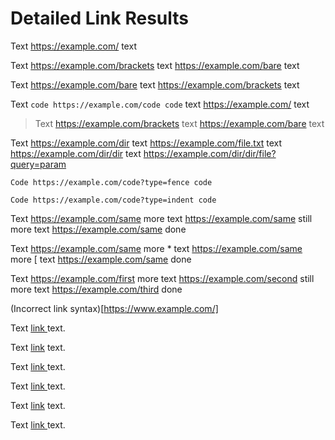 # Detailed Link Results

Text https://example.com/ text

Text <https://example.com/brackets> text https://example.com/bare text

Text https://example.com/bare text <https://example.com/brackets> text

Text `code https://example.com/code code` text https://example.com/ text

> Text <https://example.com/brackets> text https://example.com/bare text

Text https://example.com/dir
text https://example.com/file.txt
text <https://example.com/dir/dir>
text https://example.com/dir/dir/file?query=param

```text
Code https://example.com/code?type=fence code
```

    Code https://example.com/code?type=indent code

Text <https://example.com/same> more text https://example.com/same still more text <https://example.com/same> done

Text <https://example.com/same> more \* text https://example.com/same more \[ text <https://example.com/same> done

Text https://example.com/first more text https://example.com/second still more text https://example.com/third done

(Incorrect link syntax)[https://www.example.com/]

Text [link ](https://example.com/) text.

Text [ link](https://example.com/) text.

Text [ link ](https://example.com/) text.

Text [link ][reference] text.

Text [ link][reference] text.

Text [ link ][reference] text.

[reference]: https://example.com/

